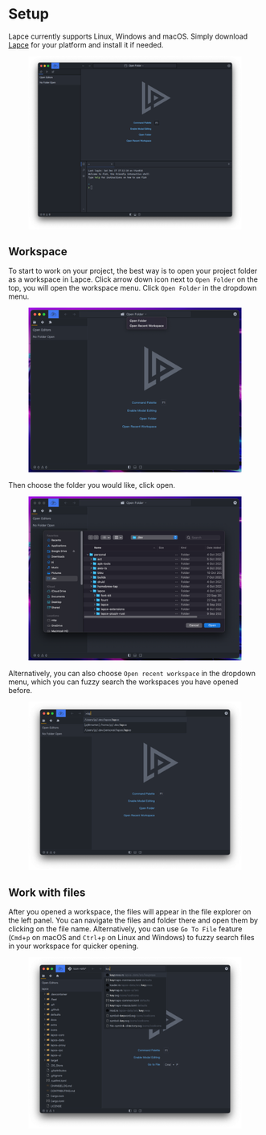 # Setup

Lapce currently supports Linux, Windows and macOS. Simply download [Lapce](https://lapce.dev/#downloads-all) for your platform and install it if needed.&#x20;

<figure><img src="../.gitbook/assets/first_launch.png" alt=""><figcaption></figcaption></figure>

## Workspace

To start to work on your project, the best way is to open your project folder as a workspace in Lapce. Click arrow down icon next to `Open Folder` on the top, you will open the workspace menu. Click `Open Folder` in the dropdown menu.

<figure><img src="../.gitbook/assets/workspace_dropdown.png" alt=""><figcaption></figcaption></figure>

Then choose the folder you would like, click open.

<figure><img src="../.gitbook/assets/workspace_select.png" alt=""><figcaption></figcaption></figure>

Alternatively, you can also choose `Open recent workspace` in the dropdown menu, which you can fuzzy search the workspaces you have opened before.

<figure><img src="../.gitbook/assets/workspace_open_recent.png" alt=""><figcaption></figcaption></figure>

## Work with files

After you opened a workspace, the files will appear in the file explorer on the left panel. You can navigate the files and folder there and open them by clicking on the file name. Alternatively, you can use `Go To File` feature (`Cmd`+`p` on macOS and `Ctrl`+`p` on Linux and Windows) to fuzzy search files in your workspace for quicker opening.&#x20;

<figure><img src="../.gitbook/assets/workspace_go_to_file.png" alt=""><figcaption></figcaption></figure>
